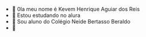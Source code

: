 - 🔭 0la meu nome é Kevem Henrique Aguiar dos Reis
- 🌱 Estou estudando no alura
- 👯 Sou aluno do Colégio Neide Bertasso Beraldo 
- 🤔 

